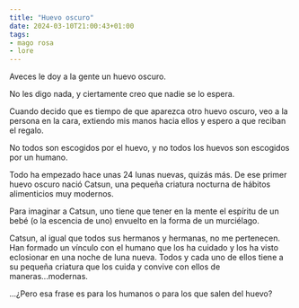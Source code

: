 ```yaml
---
title: "Huevo oscuro"
date: 2024-03-10T21:00:43+01:00
tags:
- mago rosa
- lore
---
```


Aveces le doy a la gente un huevo oscuro.

No les digo nada, y ciertamente creo que nadie se lo espera.

Cuando decido que es tiempo de que aparezca otro huevo oscuro, veo a la persona en la cara, extiendo mis manos hacia ellos y espero a que reciban el regalo.

No todos son escogidos por el huevo, y no todos los huevos son escogidos por un humano.

Todo ha empezado hace unas 24 lunas nuevas, quizás más. De ese primer huevo oscuro nació Catsun, una pequeña criatura nocturna de hábitos alimenticios muy modernos.

Para imaginar a Catsun, uno tiene que tener en la mente el espíritu de un bebé (o la escencia de uno) envuelto en la forma de un murciélago.

Catsun, al igual que todos sus hermanos y hermanas, no me pertenecen. Han formado un vínculo con el humano que los ha cuidado y los ha visto eclosionar en una noche de luna nueva. Todos y cada uno de ellos tiene a su pequeña criatura que los cuida y convive con ellos de maneras...modernas.

...¿Pero esa frase es para los humanos o para los que salen del huevo?
